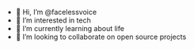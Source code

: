 - 👋 Hi, I’m @facelessvoice
- 👀 I’m interested in tech
- 🌱 I’m currently learning about life
- 💞️ I’m looking to collaborate on open source projects

<!---
facelessvoice/facelessvoice is a ✨ special ✨ repository because its `README.md` (this file) appears on your GitHub profile.
You can click the Preview link to take a look at your changes.
--->
